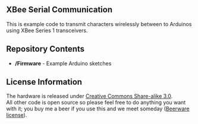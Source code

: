XBee Serial Communication
-------------------

This is example code to transmit characters wirelessly between to Arduinos using XBee Series 1 transceivers.

Repository Contents
-------------------
* **/Firmware** - Example Arduino sketches

License Information
-------------------
The hardware is released under [Creative Commons Share-alike 3.0](http://creativecommons.org/licenses/by-sa/3.0/).  
All other code is open source so please feel free to do anything you want with it; 
you buy me a beer if you use this and we meet someday ([Beerware license](http://en.wikipedia.org/wiki/Beerware)).

